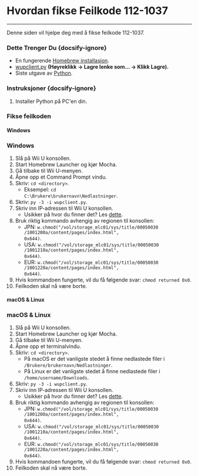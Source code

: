 # Hvordan fikse Feilkode 112-1037
---
Denne siden vil hjelpe deg med å fikse feilkode 112-1037.

### Dette Trenger Du {docsify-ignore}

- En fungerende [Homebrew installasjon](introduction).
- [wupclient.py](https://raw.githubusercontent.com/Elpunical/mocha/master/ios_mcp/wupclient.py) **(Høyreklikk -> Lagre lenke som... -> Klikk Lagre).**
- Siste utgave av [Python](https://www.python.org/downloads/).

### Instruksjoner {docsify-ignore}

1. Installer Python på PC'en din.

### Fikse feilkoden

<!-- tabs:start -->

#### **Windows**

### Windows

1. Slå på Wii U konsollen.
1. Start Homebrew Launcher og kjør Mocha.
1. Gå tilbake til Wii U-menyen.
1. Åpne opp et Command Prompt vindu.
1. Skriv: `cd <directory>`.
    - Eksempel: <code>cd C:\Brukere\brukernavn<wbr>\Nedlastninger</code>.
1. Skriv: `py -3 -i wupclient.py`.
1. Skriv inn IP-adressen til Wii U konsollen.
    - Usikker på hvor du finner det? Les [dette](find-wiiu-ip-address).
1. Bruk riktig kommando avhengig av regionen til konsollen:
    - JPN: <code>w.chmod("/vol<wbr>/storage_mlc01<wbr>/sys/title/00050030<wbr>/1001200a/content<wbr>/pages<wbr>/index.html", 0x644)</code>.
    - USA: <code>w.chmod("/vol<wbr>/storage_mlc01<wbr>/sys/title/00050030<wbr>/1001210a/content<wbr>/pages<wbr>/index.html", 0x644)</code>.
    - EUR: <code>w.chmod("/vol<wbr>/storage_mlc01<wbr>/sys/title/00050030<wbr>/1001220a/content<wbr>/pages<wbr>/index.html", 0x644)</code>.
1. Hvis kommandoen fungerte, vil du få følgende svar: `chmod returned 0x0`.
1. Feilkoden skal nå være borte.

#### **macOS & Linux**

### macOS & Linux

1. Slå på Wii U konsollen.
1. Start Homebrew Launcher og kjør Mocha.
1. Gå tilbake til Wii U-menyen.
1. Åpne opp et terminalvindu.
1. Skriv: `cd <directory>`.
    - På macOS er det vanligste stedet å finne nedlastede filer i <code>/Brukere/brukernavn<wbr>/Nedlastninger</code>.
    - På Linux er det vanligste stedet å finne nedlastede filer i <code>/home/username<wbr>/Downloads</code>.
1. Skriv: `py -3 -i wupclient.py`.
1. Skriv inn IP-adressen til Wii U konsollen.
    - Usikker på hvor du finner det? Les [dette](find-wiiu-ip-address).
1. Bruk riktig kommando avhengig av regionen til konsollen:
    - JPN: <code>w.chmod("/vol<wbr>/storage_mlc01<wbr>/sys/title/00050030<wbr>/1001200a/content<wbr>/pages<wbr>/index.html", 0x644)</code>.
    - USA: <code>w.chmod("/vol<wbr>/storage_mlc01<wbr>/sys/title/00050030<wbr>/1001210a/content<wbr>/pages<wbr>/index.html", 0x644)</code>.
    - EUR: <code>w.chmod("/vol<wbr>/storage_mlc01<wbr>/sys/title/00050030<wbr>/1001220a/content<wbr>/pages<wbr>/index.html", 0x644)</code>.
1. Hvis kommandoen fungerte, vil du få følgende svar: `chmod returned 0x0`.
1. Feilkoden skal nå være borte.

<!-- tabs:end -->